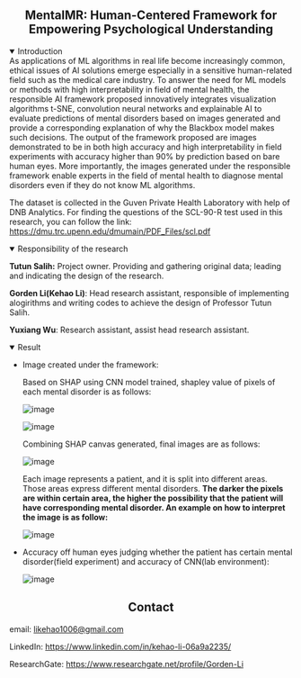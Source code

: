 <br>

## <div align="center">**MentalMR: Human-Centered Framework for Empowering Psychological Understanding**</div>

<details open>
<summary>Introduction</summary>
As applications of ML algorithms in real life become increasingly common, ethical issues of AI solutions emerge especially in a sensitive human-related field such as the medical care industry. To answer the need for ML models or methods with high interpretability in field of mental health, the responsible AI framework proposed innovatively integrates visualization algorithms t-SNE, convolution neural networks and explainable AI to evaluate predictions of mental disorders based on images generated and provide a corresponding explanation of why the Blackbox model makes such decisions. The output of the framework proposed are images demonstrated to be in both high accuracy and high interpretability in field experiments with accuracy higher than 90% by prediction based on bare human eyes. 
More importantly, the images generated under the responsible framework enable experts in the field of mental health to diagnose mental disorders even if they do not know ML algorithms.
  
The dataset is collected in the Guven Private Health Laboratory with help of DNB Analytics. For finding the questions of the SCL-90-R test used in this research, you can follow the link: https://dmu.trc.upenn.edu/dmumain/PDF_Files/scl.pdf 

<details open>
<summary>Responsibility of the research</summary>
  
**Tutun Salih:** Project owner. Providing and gathering original data; leading and indicating the design of the research.
  
**Gorden Li(Kehao Li)**: Head research assistant, responsible of implementing alogirithms and writing codes to achieve the design of Professor Tutun Salih.
  
**Yuxiang Wu**: Research assistant, assist head research assistant.

</details>
  
</details>

<details open>
<summary>Result</summary>

- Image created under the framework:
  
  Based on SHAP using CNN model trained, shapley value of pixels of each mental disorder is as follows:
  
  ![image](https://user-images.githubusercontent.com/72702872/169706263-d93dc434-b556-4523-98e6-64d41ec2c762.png)
  
  ![image](https://user-images.githubusercontent.com/72702872/169706631-ea49462f-7236-45f1-a380-b9680e686bbf.png)
  
  Combining SHAP canvas generated, final images are as follows:
  
  ![image](https://user-images.githubusercontent.com/72702872/169705900-66348149-649e-4e48-8740-2e7694620674.png)
  
  Each image represents a patient, and it is split into different areas. Those areas express different mental disorders. **The darker the pixels are within certain area, the higher the possibility that the patient will have corresponding mental disorder. An example on how to interpret the image is as follow:**
  
  ![image](https://user-images.githubusercontent.com/72702872/169706642-caf6f3cb-377f-4b8a-b5ac-c626cc302a04.png)
  
- Accuracy off human eyes judging whether the patient has certain mental disorder(field experiment) and accuracy of CNN(lab environment):
  
  ![image](https://user-images.githubusercontent.com/72702872/169706185-ab46a226-7118-4cb6-bb84-2436b2dbea86.png)

</details>

</details>

</details>

## <div align="center">Contact</div>

email: likehao1006@gmail.com

LinkedIn: https://www.linkedin.com/in/kehao-li-06a9a2235/

ResearchGate: https://www.researchgate.net/profile/Gorden-Li

<br>

